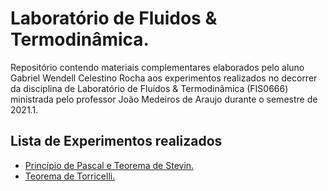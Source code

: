 # Laboratório de Fluidos & Termodinâmica.
Repositório contendo materiais complementares elaborados pelo aluno Gabriel Wendell Celestino Rocha aos experimentos realizados no decorrer da disciplina de Laboratório de Fluídos &amp; Termodinâmica (FIS0666) ministrada pelo professor João Medeiros de Araujo durante o semestre de 2021.1.

## Lista de Experimentos realizados

* [Princípio de Pascal e Teorema de Stevin.](https://github.com/GabrielWendell/Lab-Fluidos-Termod/blob/main/Experimento%201/Princípio%20de%20Pascal%20%26%20Teo.%20Stevin.ipynb)
* [Teorema de Torricelli.]()
